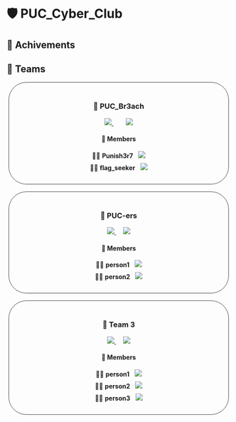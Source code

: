 # 🛡️ PUC_Cyber_Club

## 👥 Achivements


## 🚀 Teams

<!-- ===== PUC_Br3ach FULL WIDTH ===== -->
<div style="width:90%; border:1px solid #444; border-radius:40px; padding:20px; margin:0 auto 16px auto; text-align:center;">
  <h3>🔹 <strong>PUC_Br3ach</strong></h3>
  <p>
    <a href="https://ctftime.org/team/396100">
      <img src="https://img.shields.io/badge/CTFtime-Team%20Profile-blue?logo=ctftime&logoColor=white">
    </a> &nbsp;&nbsp;&nbsp;&nbsp;&nbsp;&nbsp;
    <a href="https://ctf.hackthebox.com/team/overview/233727">
      <img src="https://img.shields.io/badge/HackTheBox-Team%20Profile-green?logo=hackthebox&logoColor=white">
    </a>
  </p>
  <h4>👥 Members</h4>
  <ul style="list-style:none; padding:0; margin:0; text-align:center;">
    <li style="margin:8px 0;">🧑‍💻 <b>Punish3r7</b> &nbsp;
      <a href="https://www.linkedin.com/in/mdmostafakamalanna/">
        <img src="https://img.shields.io/badge/LinkedIn-Connect-blue?logo=linkedin">
      </a>
    </li>
    <li style="margin:8px 0;">🧑‍💻 <b>flag_seeker</b> &nbsp;
      <a href="https://www.linkedin.com/in/dip-raj/">
        <img src="https://img.shields.io/badge/LinkedIn-Connect-blue?logo=linkedin">
      </a>
    </li>
  </ul>
</div>


<!-- ===== PUC-ers FULL WIDTH ===== -->
<div style="width:90%; border:1px solid #444; border-radius:40px; padding:20px; margin:0 auto 16px auto; text-align:center;;">
  <h3>🔹 <strong>PUC-ers</strong></h3>
  <p>
    <a href="https://ctftime.org/team/396100">
      <img src="https://img.shields.io/badge/CTFtime-Team%20Profile-blue?logo=ctftime&logoColor=white">
    </a>
    &nbsp;&nbsp;&nbsp;
    <a href="https://ctf.hackthebox.com/team/overview/233727">
      <img src="https://img.shields.io/badge/HackTheBox-Team%20Profile-green?logo=hackthebox&logoColor=white">
    </a>
  </p>
  <h4>👥 Members</h4>
  <ul style="list-style:none; padding:0; margin:0; text-align:center;">
    <li style="margin:8px 0;">🧑‍💻 <b>person1</b> &nbsp;
      <a href="https://www.linkedin.com/in/mdmostafakamalanna/">
        <img src="https://img.shields.io/badge/LinkedIn-Connect-blue?logo=linkedin">
      </a>
    </li>
    <li style="margin:8px 0;">🧑‍💻 <b>person2</b> &nbsp;
      <a href="https://www.linkedin.com/in/dip-raj/">
        <img src="https://img.shields.io/badge/LinkedIn-Connect-blue?logo=linkedin">
      </a>
    </li>
  </ul>
</div>

<!-- ===== Team 3 FULL WIDTH ===== -->
<div style="width:90%; border:1px solid #444; border-radius:40px; padding:20px; margin:0 auto 16px auto; text-align:center;">
  <h3>🔹 <strong>Team 3</strong></h3>
  <p>
    <a href="https://ctftime.org/team/396100">
      <img src="https://img.shields.io/badge/CTFtime-Team%20Profile-blue?logo=ctftime&logoColor=white">
    </a>
    &nbsp;&nbsp;&nbsp;
    <a href="https://ctf.hackthebox.com/team/overview/233727">
      <img src="https://img.shields.io/badge/HackTheBox-Team%20Profile-green?logo=hackthebox&logoColor=white">
    </a>
  </p>
  <h4>👥 Members</h4>
  <ul style="list-style:none; padding:0; margin:0; text-align:center;">
    <li style="margin:8px 0;">🧑‍💻 <b>person1</b> &nbsp;
      <a href="https://www.linkedin.com/in/mdmostafakamalanna/">
        <img src="https://img.shields.io/badge/LinkedIn-Connect-blue?logo=linkedin">
      </a>
    </li>
    <li style="margin:8px 0;">🧑‍💻 <b>person2</b> &nbsp;
      <a href="https://www.linkedin.com/in/dip-raj/">
        <img src="https://img.shields.io/badge/LinkedIn-Connect-blue?logo=linkedin">
      </a>
    </li>
    <li style="margin:8px 0;">🧑‍💻 <b>person3</b> &nbsp;
      <a href="https://www.linkedin.com/in/dip-rj/">
        <img src="https://img.shields.io/badge/LinkedIn-Connect-blue?logo=linkedin">
      </a>
    </li>
  </ul>
</div>

